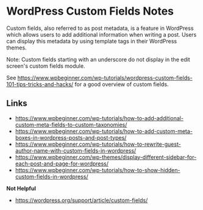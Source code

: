 # WordPress Custom Fields Notes

Custom fields, also referred to as post metadata, is a feature in WordPress which allows users to add additional information when writing a post. Users can display this metadata by using template tags in their WordPress themes.

Note: Custom fields starting with an underscore do not display in the edit screen's custom fields module.

See https://www.wpbeginner.com/wp-tutorials/wordpress-custom-fields-101-tips-tricks-and-hacks/ for a good overview of custom fields.


## Links

- https://www.wpbeginner.com/wp-tutorials/how-to-add-additional-custom-meta-fields-to-custom-taxonomies/
- https://www.wpbeginner.com/wp-tutorials/how-to-add-custom-meta-boxes-in-wordpress-posts-and-post-types/
- https://www.wpbeginner.com/wp-tutorials/how-to-rewrite-guest-author-name-with-custom-fields-in-wordpress/
- https://www.wpbeginner.com/wp-themes/display-different-sidebar-for-each-post-and-page-for-wordpress/
- https://www.wpbeginner.com/wp-tutorials/how-to-show-hidden-custom-fields-in-wordpress/

**Not Helpful**

- https://wordpress.org/support/article/custom-fields/
